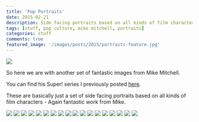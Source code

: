 ```yaml
---
title: 'Pop Portraits'
date: 2015-02-21
description: Side facing portraits based on all kinds of film characters
tags: [stuff, pop culture, mike mitchell, portraits]
categories: stuff
comments: true
featured_image: '/images/posts/2015/portraits-feature.jpg'
---
```

![](/images/posts/2015/portraits.jpg)

So here we are with another set of fantastic images from Mike Mitchell. 

You can find his Super! series I previously posted [here](/blog/super-post).

These are basically just a set of side facing portraits based on all kinds of film characters - Again fantastic work from Mike.

<div class="gallery" data-columns="3">
	<img src="/images/posts/2015/portraits-ash.jpg">
	<img src="/images/posts/2015/portraits-oldboy.jpg">
	<img src="/images/posts/2015/portraits-lloyd.jpg">
	<img src="/images/posts/2015/portraits-bride.jpg">
	<img src="/images/posts/2015/portraits-bunny.jpg">
	<img src="/images/posts/2015/portraits-doc.jpg">
	<img src="/images/posts/2015/portraits-hi.jpg">
	<img src="/images/posts/2015/portraits-dorothy.jpg">
	<img src="/images/posts/2015/portraits-igor.jpg">
	<img src="/images/posts/2015/portraits-beetlejuice.jpg">
	<img src="/images/posts/2015/portraits-macready.jpg">
	<img src="/images/posts/2015/portraits-jimmie.jpg">
	<img src="/images/posts/2015/portraits-joker.jpg">
	<img src="/images/posts/2015/portraits-mrpink.jpg">
	<img src="/images/posts/2015/portraits-mugatu.jpg">
	<img src="/images/posts/2015/portraits-nada.jpg">
	<img src="/images/posts/2015/portraits-naviny.jpg">
	<img src="/images/posts/2015/portraits-thegood.jpg">
</div>
